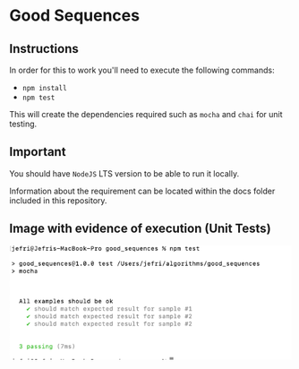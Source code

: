 # Good Sequences
## Instructions

In order for this to work you'll need to execute the following commands:

- `npm install`
- `npm test`

This will create the dependencies required such as `mocha` and `chai` for unit testing.

## Important

You should have `NodeJS` LTS version to be able to run it locally.

Information about the requirement can be located within the docs folder included in this repository.


## Image with evidence of execution (Unit Tests)

![Image](/docs/tests.png "Executed unit tests")

